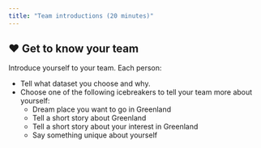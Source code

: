 ```yaml
---
title: "Team introductions (20 minutes)"
---
```


## ❤️ Get to know your team

Introduce yourself to your team. Each person:

* Tell what dataset you choose and why.
* Choose one of the following icebreakers to tell your team more
  about yourself:
    * Dream place you want to go in Greenland
    * Tell a short story about Greenland
    * Tell a short story about your interest in Greenland
    * Say something unique about yourself
